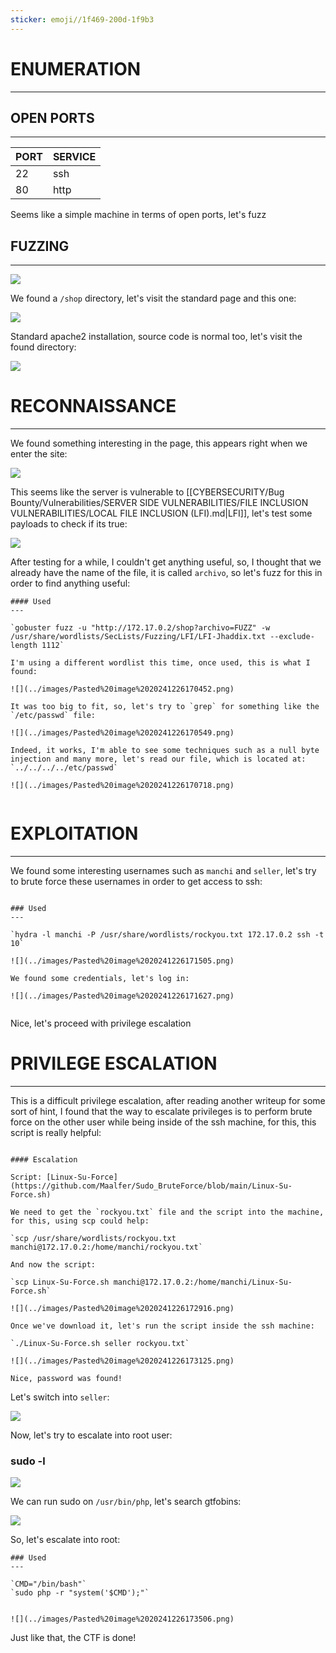 ```yaml
---
sticker: emoji//1f469-200d-1f9b3
---
```

# ENUMERATION
---

## OPEN PORTS
---


| PORT | SERVICE |
| :--- | :------ |
| 22   | ssh     |
| 80   | http    |

Seems like a simple machine in terms of open ports, let's fuzz

## FUZZING
---

![](../images/Pasted%20image%2020241226164136.png)

We found a `/shop` directory, let's visit the standard page and this one:


![](../images/Pasted%20image%2020241226164213.png)

Standard apache2 installation, source code is normal too, let's visit the found directory:

![](../images/Pasted%20image%2020241226164307.png)



# RECONNAISSANCE
---

We found something interesting in the page, this appears right when we enter the site:

![](../images/Pasted%20image%2020241226164337.png)

This seems like the server is vulnerable to [[CYBERSECURITY/Bug Bounty/Vulnerabilities/SERVER SIDE VULNERABILITIES/FILE INCLUSION VULNERABILITIES/LOCAL FILE INCLUSION (LFI).md|LFI]], let's test some payloads to check if its true:


![](../images/Pasted%20image%2020241226170019.png)

After testing for a while, I couldn't get anything useful, so, I thought that we already have the name of the file, it is called `archivo`, so let's fuzz for this in order to find anything useful:


```ad-hint
#### Used
---

`gobuster fuzz -u "http://172.17.0.2/shop?archivo=FUZZ" -w /usr/share/wordlists/SecLists/Fuzzing/LFI/LFI-Jhaddix.txt --exclude-length 1112`

I'm using a different wordlist this time, once used, this is what I found:

![](../images/Pasted%20image%2020241226170452.png)

It was too big to fit, so, let's try to `grep` for something like the `/etc/passwd` file:

![](../images/Pasted%20image%2020241226170549.png)

Indeed, it works, I'm able to see some techniques such as a null byte injection and many more, let's read our file, which is located at: `../../../../etc/passwd`

![](../images/Pasted%20image%2020241226170718.png)


```



# EXPLOITATION
---


We found some interesting usernames such as `manchi` and `seller`, let's try to brute force these usernames in order to get access to ssh:

```ad-hint

### Used
---

`hydra -l manchi -P /usr/share/wordlists/rockyou.txt 172.17.0.2 ssh -t 10`

![](../images/Pasted%20image%2020241226171505.png)

We found some credentials, let's log in:

![](../images/Pasted%20image%2020241226171627.png)


```


Nice, let's proceed with privilege escalation

# PRIVILEGE ESCALATION
---

This is a difficult privilege escalation, after reading another writeup for some sort of hint, I found that the way to escalate privileges is to perform brute force on the other user while being inside of the ssh machine, for this, this script is really helpful:

```ad-hint

#### Escalation

Script: [Linux-Su-Force](https://github.com/Maalfer/Sudo_BruteForce/blob/main/Linux-Su-Force.sh)

We need to get the `rockyou.txt` file and the script into the machine, for this, using scp could help:

`scp /usr/share/wordlists/rockyou.txt manchi@172.17.0.2:/home/manchi/rockyou.txt`

And now the script: 

`scp Linux-Su-Force.sh manchi@172.17.0.2:/home/manchi/Linux-Su-Force.sh`

![](../images/Pasted%20image%2020241226172916.png)

Once we've download it, let's run the script inside the ssh machine:

`./Linux-Su-Force.sh seller rockyou.txt`

![](../images/Pasted%20image%2020241226173125.png)

Nice, password was found!

```


Let's switch into `seller`:

![](../images/Pasted%20image%2020241226173234.png)

Now, let's try to escalate into root user:

### sudo -l

![](../images/Pasted%20image%2020241226173256.png)

We can run sudo on `/usr/bin/php`, let's search gtfobins:

![](../images/Pasted%20image%2020241226173351.png)

So, let's escalate into root:

```ad-hint
### Used
---

`CMD="/bin/bash"`
`sudo php -r "system('$CMD');"`


![](../images/Pasted%20image%2020241226173506.png)

```

Just like that, the CTF is done!



